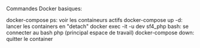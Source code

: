 Commandes Docker basiques: 

docker-compose ps: voir les containeurs actifs
docker-compose up -d: lancer les containers en "detach"
docker exec -it -u dev sf4_php bash: se connecter au bash php (principal espace de travail)
docker-compose down: quitter le container
